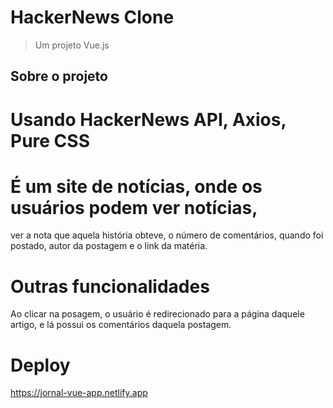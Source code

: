 # HackerNews Clone

> Um projeto Vue.js

## Sobre o projeto

# Usando HackerNews API, Axios, Pure CSS 

# É um site de notícias, onde os usuários podem ver notícias,
ver a nota que aquela história obteve, o número de comentários, quando foi postado,
autor da postagem e o link da matéria.

# Outras funcionalidades
Ao clicar na posagem, o usuário é redirecionado para a página daquele artigo,
e lá possui os comentários daquela postagem.

# Deploy
https://jornal-vue-app.netlify.app
